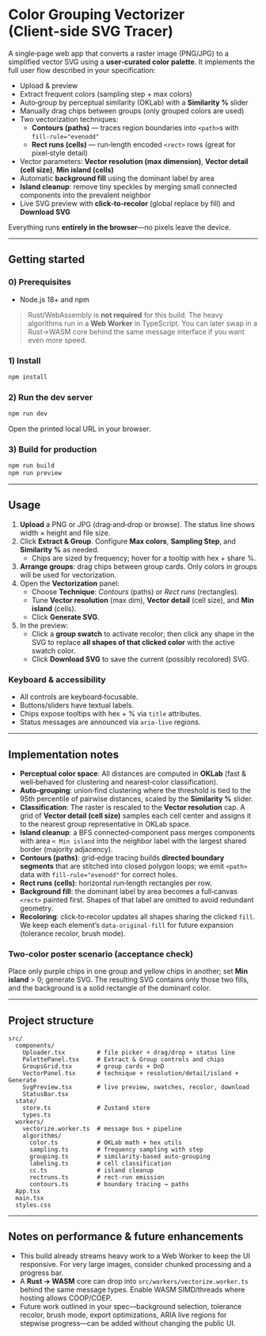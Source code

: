 # Color Grouping Vectorizer (Client‑side SVG Tracer)

A single‑page web app that converts a raster image (PNG/JPG) to a simplified vector SVG using a **user‑curated color palette**. It implements the full user flow described in your specification:

- Upload & preview
- Extract frequent colors (sampling step + max colors)
- Auto‑group by perceptual similarity (OKLab) with a **Similarity %** slider
- Manually drag chips between groups (only grouped colors are used)
- Two vectorization techniques:
  - **Contours (paths)** — traces region boundaries into `<path>`s with `fill-rule="evenodd"`
  - **Rect runs (cells)** — run‑length encoded `<rect>` rows (great for pixel‑style detail)
- Vector parameters: **Vector resolution (max dimension)**, **Vector detail (cell size)**, **Min island (cells)**
- Automatic **background fill** using the dominant label by area
- **Island cleanup**: remove tiny speckles by merging small connected components into the prevalent neighbor
- Live SVG preview with **click‑to‑recolor** (global replace by fill) and **Download SVG**

Everything runs **entirely in the browser**—no pixels leave the device.

---

## Getting started

### 0) Prerequisites
- Node.js 18+ and npm

> Rust/WebAssembly is **not required** for this build. The heavy algorithms run in a **Web Worker** in TypeScript. You can later swap in a Rust→WASM core behind the same message interface if you want even more speed.

### 1) Install
```bash
npm install
```

### 2) Run the dev server
```bash
npm run dev
```
Open the printed local URL in your browser.

### 3) Build for production
```bash
npm run build
npm run preview
```

---

## Usage

1. **Upload** a PNG or JPG (drag‑and‑drop or browse). The status line shows width × height and file size.
2. Click **Extract & Group**. Configure **Max colors**, **Sampling Step**, and **Similarity %** as needed.  
   - Chips are sized by frequency; hover for a tooltip with hex + share %.
3. **Arrange groups**: drag chips between group cards. Only colors in groups will be used for vectorization.
4. Open the **Vectorization** panel:
   - Choose **Technique**: *Contours* (paths) or *Rect runs* (rectangles).
   - Tune **Vector resolution** (max dim), **Vector detail** (cell size), and **Min island** (cells).
   - Click **Generate SVG**.
5. In the preview:
   - Click a **group swatch** to activate recolor; then click any shape in the SVG to replace **all shapes of that clicked color** with the active swatch color.
   - Click **Download SVG** to save the current (possibly recolored) SVG.

### Keyboard & accessibility
- All controls are keyboard‑focusable.
- Buttons/sliders have textual labels.
- Chips expose tooltips with hex + % via `title` attributes.
- Status messages are announced via `aria-live` regions.

---

## Implementation notes

- **Perceptual color space**: All distances are computed in **OKLab** (fast & well‑behaved for clustering and nearest‑color classification).
- **Auto‑grouping**: union‑find clustering where the threshold is tied to the 95th percentile of pairwise distances, scaled by the **Similarity %** slider.
- **Classification**: The raster is rescaled to the **Vector resolution** cap. A grid of **Vector detail (cell size)** samples each cell center and assigns it to the nearest group representative in OKLab space.
- **Island cleanup**: a BFS connected‑component pass merges components with area `< Min island` into the neighbor label with the largest shared border (majority adjacency).
- **Contours (paths)**: grid‑edge tracing builds **directed boundary segments** that are stitched into closed polygon loops; we emit `<path>` data with `fill-rule="evenodd"` for correct holes.
- **Rect runs (cells)**: horizontal run‑length rectangles per row.
- **Background fill**: the dominant label by area becomes a full‑canvas `<rect>` painted first. Shapes of that label are omitted to avoid redundant geometry.
- **Recoloring**: click‑to‑recolor updates all shapes sharing the clicked `fill`. We keep each element’s `data-original-fill` for future expansion (tolerance recolor, brush mode).

### Two‑color poster scenario (acceptance check)
Place only purple chips in one group and yellow chips in another; set **Min island** > 0; generate SVG. The resulting SVG contains only those two fills, and the background is a solid rectangle of the dominant color.

---

## Project structure

```
src/
  components/
    Uploader.tsx         # file picker + drag/drop + status line
    PalettePanel.tsx     # Extract & Group controls and chips
    GroupsGrid.tsx       # group cards + DnD
    VectorPanel.tsx      # technique + resolution/detail/island + Generate
    SvgPreview.tsx       # live preview, swatches, recolor, download
    StatusBar.tsx
  state/
    store.ts             # Zustand store
    types.ts
  workers/
    vectorize.worker.ts  # message bus + pipeline
    algorithms/
      color.ts           # OKLab math + hex utils
      sampling.ts        # frequency sampling with step
      grouping.ts        # similarity-based auto-grouping
      labeling.ts        # cell classification
      cc.ts              # island cleanup
      rectruns.ts        # rect-run emission
      contours.ts        # boundary tracing → paths
  App.tsx
  main.tsx
  styles.css
```

---

## Notes on performance & future enhancements

- This build already streams heavy work to a Web Worker to keep the UI responsive. For very large images, consider chunked processing and a progress bar.
- A **Rust → WASM** core can drop into `src/workers/vectorize.worker.ts` behind the same message types. Enable WASM SIMD/threads where hosting allows COOP/COEP.
- Future work outlined in your spec—background selection, tolerance recolor, brush mode, export optimizations, ARIA live regions for stepwise progress—can be added without changing the public UI.
